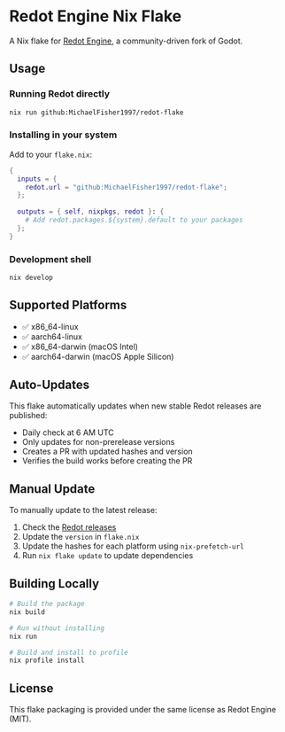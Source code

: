 # Redot Engine Nix Flake

A Nix flake for [Redot Engine](https://github.com/Redot-Engine/redot-engine), a community-driven fork of Godot.

## Usage

### Running Redot directly

```bash
nix run github:MichaelFisher1997/redot-flake
```

### Installing in your system

Add to your `flake.nix`:

```nix
{
  inputs = {
    redot.url = "github:MichaelFisher1997/redot-flake";
  };
  
  outputs = { self, nixpkgs, redot }: {
    # Add redot.packages.${system}.default to your packages
  };
}
```

### Development shell

```bash
nix develop
```

## Supported Platforms

- ✅ x86_64-linux
- ✅ aarch64-linux  
- ✅ x86_64-darwin (macOS Intel)
- ✅ aarch64-darwin (macOS Apple Silicon)

## Auto-Updates

This flake automatically updates when new stable Redot releases are published:

- Daily check at 6 AM UTC
- Only updates for non-prerelease versions
- Creates a PR with updated hashes and version
- Verifies the build works before creating the PR

## Manual Update

To manually update to the latest release:

1. Check the [Redot releases](https://github.com/Redot-Engine/redot-engine/releases)
2. Update the `version` in `flake.nix`
3. Update the hashes for each platform using `nix-prefetch-url`
4. Run `nix flake update` to update dependencies

## Building Locally

```bash
# Build the package
nix build

# Run without installing
nix run

# Build and install to profile
nix profile install
```

## License

This flake packaging is provided under the same license as Redot Engine (MIT).